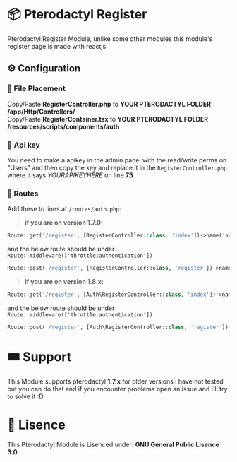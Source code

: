# 📦 Pterodactyl Register
Pterodactyl Register Module, unlike some other modules this module's register page is made with reactjs

## ⚙️ Configuration

### 📄 File Placement
Copy/Paste __RegisterController.php__ to __YOUR PTERODACTYL FOLDER /app/Http/Controllers/__<br>
Copy/Paste __RegisterContainer.tsx__ to __YOUR PTERODACTYL FOLDER /resources/scripts/components/auth__

### 🔑 Api key
You need to make a apikey in the admin panel with the read/write perms on "Users"
and then copy the key and replace it in the `RegisterController.php` where it says *YOURAPIKEYHERE* on line __75__

### 🔗 Routes
Add these to lines at `/routes/auth.php`:<br>
> **if you are on version __1.7.0__:**<br>
```php
Route::get('/register', [RegisterController::class, 'index'])->name('auth.register');
```
and the below route should be under `Route::middleware(['throttle:authentication'])`
```php
Route::post('/register', [RegisterController::class, 'register'])->name('auth.register.url')->middleware('recaptcha');
```
> **if you are on version __1.8.x__:**<br>
```php
Route::get('/register', [Auth\RegisterController::class, 'index'])->name('auth.register');
```
and the below route should be under `Route::middleware(['throttle:authentication'])`
```php
Route::post('/register', [Auth\RegisterController::class, 'register'])->name('auth.register.url')->middleware('recaptcha');
```

# 🎟️ Support
This Module supports pterodactyl __1.7.x__
for older versions i have not tested but you can do that and if you encounter problems
open an issue and i'll try to solve it :D

# 📄 Lisence
This Pterodactyl Module is Lisenced under: **GNU General Public Lisence 3.0**
